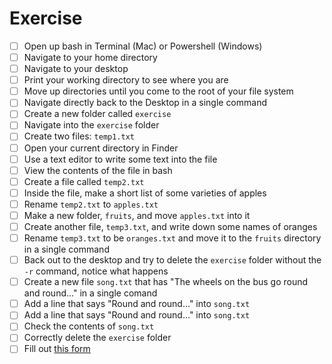 # Exercise

- [ ] Open up bash in Terminal (Mac) or Powershell (Windows)
- [ ] Navigate to your home directory
- [ ] Navigate to your desktop
- [ ] Print your working directory to see where you are
- [ ] Move up directories until you come to the root of your file system
- [ ] Navigate directly back to the Desktop in a single command
- [ ] Create a new folder called `exercise`
- [ ] Navigate into the `exercise` folder
- [ ] Create two files: `temp1.txt`
- [ ] Open your current directory in Finder
- [ ] Use a text editor to write some text into the file
- [ ] View the contents of the file in bash
- [ ] Create a file called `temp2.txt`
- [ ] Inside the file, make a short list of some varieties of apples
- [ ] Rename `temp2.txt` to `apples.txt`
- [ ] Make a new folder, `fruits`, and move `apples.txt` into it
- [ ] Create another file, `temp3.txt`, and write down some names of oranges
- [ ] Rename `temp3.txt` to be `oranges.txt` and move it to the `fruits` directory in a single command
- [ ] Back out to the desktop and try to delete the `exercise` folder without the `-r` command, notice what happens
- [ ] Create a new file `song.txt` that has "The wheels on the bus go round and round..." in a single comand
- [ ] Add a line that says "Round and round..." into `song.txt`
- [ ] Add a line that says "Round and round..." into `song.txt`
- [ ] Check the contents of `song.txt`
- [ ] Correctly delete the `exercise` folder
- [ ] Fill out [this form](https://forms.gle/AWQJQBgJ4mwPfWzV9)
